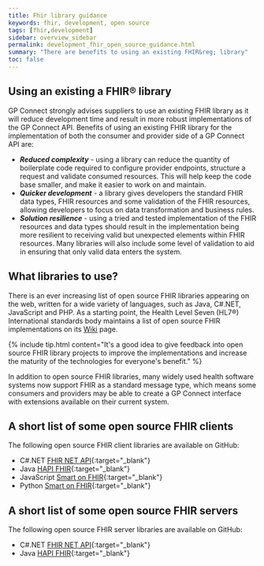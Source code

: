 ```yaml
---
title: Fhir library guidance
keywords: fhir, development, open source
tags: [fhir,development]
sidebar: overview_sidebar
permalink: development_fhir_open_source_guidance.html
summary: "There are benefits to using an existing FHIR&reg; library"
toc: false
---
```


## Using an existing a FHIR&reg; library ##

GP Connect strongly advises suppliers to use an existing FHIR library as it will reduce development time and result in more robust implementations of the GP Connect API. Benefits of using an existing FHIR library for the implementation of both the consumer and provider side of a GP Connect API are:

* ***Reduced complexity*** - using a library can reduce the quantity of boilerplate code required to configure provider endpoints, structure a request and validate consumed resources. This will help keep the code base smaller, and make it easier to work on and maintain.
* ***Quicker development*** - a library gives developers the standard FHIR data types, FHIR resources and some validation of the FHIR resources, allowing developers to focus on data transformation and business rules.
* ***Solution resilience*** - using a tried and tested implementation of the FHIR resources and data types should result in the implementation being more resilient to receiving valid but unexpected elements within FHIR resources. Many libraries will also include some level of validation to aid in ensuring that only valid data enters the system.


## What libraries to use? ##

There is an ever increasing list of open source FHIR libraries appearing on the web, written for a wide variety of languages, such as Java, C#.NET, JavaScript and PHP. As a starting point, the Health Level Seven (HL7&reg;) International standards body maintains a list of open source FHIR implementations on its [Wiki](http://wiki.hl7.org/index.php?title=Open_Source_FHIR_implementations) page.

{% include tip.html content="It's a good idea to give feedback into open source FHIR library projects to improve the implementations and  increase the maturity of the technologies for everyone's benefit." %}

In addition to open source FHIR libraries, many widely used health software systems now support FHIR as a standard message type, which means some consumers and providers may be able to create a GP Connect interface with extensions available on their current system.


## A short list of some open source FHIR clients ##

The following open source FHIR client libraries are available on GitHub:

- C#.NET [FHIR NET API](https://github.com/ewoutkramer/fhir-net-api){:target="_blank"}
- Java [HAPI FHIR](https://github.com/jamesagnew/hapi-fhir){:target="_blank"}
- JavaScript [Smart on FHIR](https://github.com/smart-on-fhir/client-js){:target="_blank"}
- Python [Smart on FHIR](https://github.com/smart-on-fhir/client-py){:target="_blank"}

## A short list of some open source FHIR servers ##

The following open source FHIR server libraries are available on GitHub:

- C#.NET [FHIR NET API](https://github.com/furore-fhir/spark){:target="_blank"}
- Java [HAPI FHIR](https://github.com/jamesagnew/hapi-fhir){:target="_blank"}
